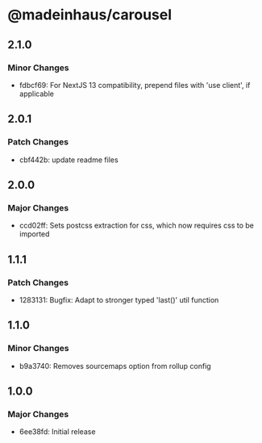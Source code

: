# @madeinhaus/carousel

## 2.1.0

### Minor Changes

- fdbcf69: For NextJS 13 compatibility, prepend files with 'use client', if applicable

## 2.0.1

### Patch Changes

- cbf442b: update readme files

## 2.0.0

### Major Changes

- ccd02ff: Sets postcss extraction for css, which now requires css to be imported

## 1.1.1

### Patch Changes

- 1283131: Bugfix: Adapt to stronger typed 'last()' util function

## 1.1.0

### Minor Changes

- b9a3740: Removes sourcemaps option from rollup config

## 1.0.0

### Major Changes

- 6ee38fd: Initial release
